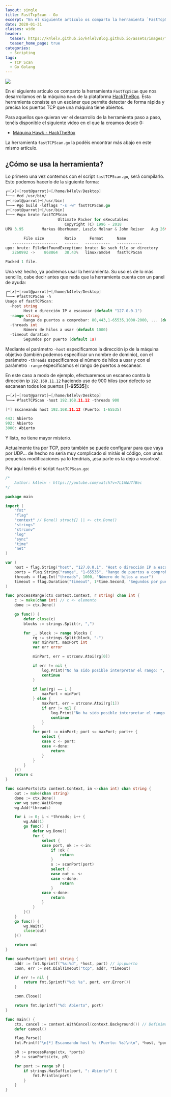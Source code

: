 ```yaml
---
layout: single
title: FastTcpScan - Go
excerpt: "En el siguiente artículo os comparto la herramienta `FastTcpScan` que nos desarrollamos en la máquina `Hawk` de la plataforma [HackTheBox](https://hackthebox.eu). Esta herramienta consiste en un escáner que permite detectar de forma rápida y precisa los puertos TCP que una máquina tiene abiertos."
date: 2020-01-31
classes: wide
header:
  teaser: https://k4lelv.github.io/k4lelvBlog.github.io/assets/images/fasttcpscan-go/golang-go.png
  teaser_home_page: true
categories:
  - Scripting
tags:
  - TCP Scan
  - Go Golang
---
```


![](https://k4lelv.github.io/k4lelvBlog.github.io/assets/images/fasttcpscan-go/golang-go.png)

En el siguiente artículo os comparto la herramienta `FastTcpScan` que nos desarrollamos en la máquina `Hawk` de la plataforma [HackTheBox](https://hackthebox.eu). Esta herramienta consiste en un escáner que permite detectar de forma rápida y precisa los puertos TCP que una máquina tiene abiertos.

Para aquellos que quieran ver el desarrollo de la herramienta paso a paso, tenéis disponible el siguiente vídeo en el que la creamos desde 0:

- [Máquina Hawk - HackTheBox](https://www.youtube.com/watch?v=7L1WNU7fBec)

La herramienta `fastTCPScan.go` la podéis encontrar más abajo en este mismo artículo.

## ¿Cómo se usa la herramienta?

Lo primero una vez contemos con el script `fastTCPScan.go`, será compilarlo. Esto podemos hacerlo de la siguiente forma:

```go
┌─[✗]─[root@parrot]─[/home/k4lelv/Desktop]
└──╼ #cd /usr/bin/
┌─[root@parrot]─[/usr/bin]
└──╼ #go build -ldflags "-s -w" fastTCPScan.go 
┌─[root@parrot]─[/usr/bin]
└──╼ #upx brute fastTCPScan
                       Ultimate Packer for eXecutables
                          Copyright (C) 1996 - 2018
UPX 3.95        Markus Oberhumer, Laszlo Molnar & John Reiser   Aug 26th 2018

        File size         Ratio      Format      Name
   --------------------   ------   -----------   -----------
upx: brute: FileNotFoundException: brute: No such file or directory
   2260992 ->    868864   38.43%   linux/amd64   fastTCPScan                   

Packed 1 file.
```

Una vez hecho, ya podremos usar la herramienta. Su uso es de lo más sencillo, cabe decir antes que nada que la herramienta cuenta con un panel de ayuda:

```go
┌─[✗]─[root@parrot]─[/home/k4lelv/Desktop]
└──╼ #fastTCPScan -h
Usage of fastTCPScan:
  -host string
        Host o dirección IP a escanear (default "127.0.0.1")
  -range string
        Rango de puertos a comprobar: 80,443,1-65535,1000-2000, ... (default "1-65535")
  -threads int
        Número de hilos a usar (default 1000)
  -timeout duration
        Segundos por puerto (default 1s)
```

Mediante el parámetro `-host` especificamos la dirección ip de la máquina objetivo (también podemos especificar un nombre de dominio), con el parámetro `-threads` especificamos el número de hilos a usar y con el parámetro `-range` especificamos el rango de puertos a escanear.

En este caso a modo de ejemplo, efectuaremos un escaneo contra la dirección ip `192.168.11.12` haciendo uso de 900 hilos (por defecto se escanean todos los puertos [**1-65535**]):

```go
┌─[✗]─[root@parrot]─[/home/k4lelv/Desktop]
└──╼ #fastTCPScan -host 192.168.11.12 -threads 900

[*] Escaneando host 192.168.11.12 (Puerto: 1-65535)

443: Abierto
902: Abierto
3000: Abierto
```

Y listo, no tiene mayor misterio. 

Actualmente tira por TCP, pero también se puede configurar para que vaya por UDP... de hecho no sería muy complicado si miráis el código, con unas pequeñas modificaciones ya lo tendríais, ¡esa parte os la dejo a vosotros!.

Por aquí tenéis el script `fastTCPScan.go`:

```go
/*
	Author: k4lelv - https://youtube.com/watch?v=7L1WNU7fBec
*/

package main

import (
	"fmt"
	"flag"
	"context" // Done() struct{} || <- ctx.Done()
	"strings"
	"strconv"
	"log"
	"sync"
	"time"
	"net"
)

var (
	host = flag.String("host", "127.0.0.1", "Host o dirección IP a escanear")
	ports = flag.String("range", "1-65535", "Rango de puertos a comprobar: 80,443,1-65535,1000-2000, ...")
	threads = flag.Int("threads", 1000, "Número de hilos a usar")
	timeout = flag.Duration("timeout", 1*time.Second, "Segundos por puerto")
)

func processRange(ctx context.Context, r string) chan int {
	c := make(chan int) // c <- elemento
	done := ctx.Done()

	go func() {
		defer close(c)
		blocks := strings.Split(r, ",")

		for _, block := range blocks {
			rg := strings.Split(block, "-")
			var minPort, maxPort int
			var err error

			minPort, err = strconv.Atoi(rg[0])

			if err != nil {
				log.Print("No ha sido posible interpretar el rango: ", block)
				continue
			}

			if len(rg) == 1 {
				maxPort = minPort
			} else {
				maxPort, err = strconv.Atoi(rg[1])
				if err != nil {
					log.Print("No ha sido posible interpretar el rango: ", block)
					continue
				}
			}
			for port := minPort; port <= maxPort; port++ {
				select {
				case c <- port:
				case <-done:
					return
				}
			}
		}
	}()
	return c
}

func scanPorts(ctx context.Context, in <-chan int) chan string {
	out := make(chan string)
	done := ctx.Done()
	var wg sync.WaitGroup
	wg.Add(*threads)

	for i := 0; i < *threads; i++ {
		wg.Add(1)
		go func() {
			defer wg.Done()
			for {
				select {
				case port, ok := <-in:
					if !ok {
						return
					}
					s := scanPort(port)
					select {
					case out <- s:
					case <-done:
						return
					}
				case <-done:
					return
				}
			}
		}()
	}
	go func() {
		wg.Wait()
		close(out)
	}()

	return out
}

func scanPort(port int) string {
	addr := fmt.Sprintf("%s:%d", *host, port) // ip:puerto
	conn, err := net.DialTimeout("tcp", addr, *timeout)

	if err != nil {
		return fmt.Sprintf("%d: %s", port, err.Error())
	}

	conn.Close()

	return fmt.Sprintf("%d: Abierto", port)
}

func main() {
	ctx, cancel := context.WithCancel(context.Background()) // Definimos nuestro contexto
	defer cancel()

	flag.Parse()
	fmt.Printf("\n[*] Escaneando host %s (Puerto: %s)\n\n", *host, *ports)

	pR := processRange(ctx, *ports)
	sP := scanPorts(ctx, pR)

	for port := range sP {
		if strings.HasSuffix(port, ": Abierto") {
			fmt.Println(port)
		}
	}
}
```


